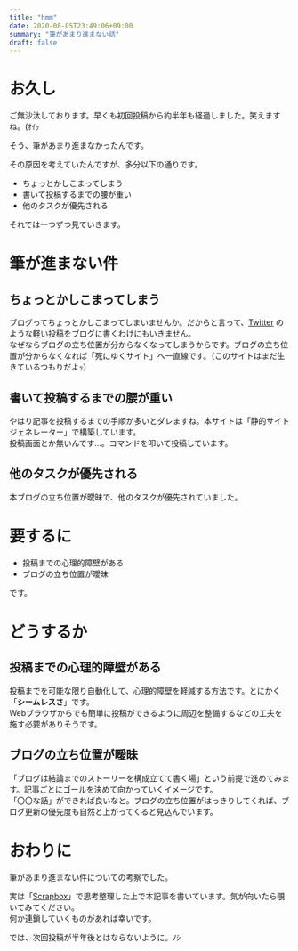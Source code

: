 ```yaml
---
title: "hmm"
date: 2020-08-05T23:49:06+09:00
summary: "筆があまり進まない話"
draft: false
---
```

# お久し
ご無沙汰しております。早くも初回投稿から約半年も経過しました。笑えますね。(ｵｲｯ

そう、筆があまり進まなかったんです。

その原因を考えていたんですが、多分以下の通りです。
* ちょっとかしこまってしまう
* 書いて投稿するまでの腰が重い
* 他のタスクが優先される

それでは一つずつ見ていきます。

# 筆が進まない件
## ちょっとかしこまってしまう
ブログってちょっとかしこまってしまいませんか。だからと言って、[Twitter](https://twitter.com) のような軽い投稿をブログに書くわけにもいきません。  
なぜならブログの立ち位置が分からなくなってしまうからです。ブログの立ち位置が分からなくなれば「死にゆくサイト」へ一直線です。（このサイトはまだ生きているつもりだよｯ）

## 書いて投稿するまでの腰が重い
やはり記事を投稿するまでの手順が多いとダレますね。本サイトは「静的サイトジェネレーター」で構築しています。  
投稿画面とか無いんです...。コマンドを叩いて投稿しています。

## 他のタスクが優先される
本ブログの立ち位置が曖昧で、他のタスクが優先されていました。

# 要するに
- 投稿までの心理的障壁がある
- ブログの立ち位置が曖昧

です。

# どうするか
## 投稿までの心理的障壁がある
投稿までを可能な限り自動化して、心理的障壁を軽減する方法です。とにかく「**シームレスさ**」です。  
Webブラウザからでも簡単に投稿ができるように周辺を整備するなどの工夫を施す必要がありそうです。

## ブログの立ち位置が曖昧
「ブログは結論までのストーリーを構成立てて書く場」という前提で進めてみます。記事ごとにゴールを決めて向かっていくイメージです。  
「〇〇な話」ができれば良いなと。ブログの立ち位置がはっきりしてくれば、ブログ更新の優先度も自然と上がってくると見込んでいます。

# おわりに
筆があまり進まない件についての考察でした。

実は「[Scrapbox](https://scrapbox.io/suna-64354306/Scrapbox)」で思考整理した上で本記事を書いています。気が向いたら覗いてみてください。  
何か連鎖していくものがあれば幸いです。

では、次回投稿が半年後とはならないように。ﾉｼ
